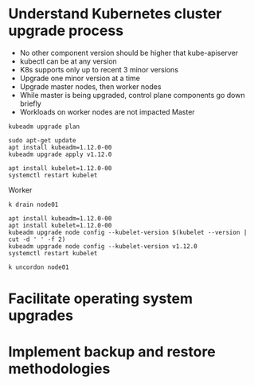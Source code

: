 # Understand Kubernetes cluster upgrade process
* No other component version should be higher that kube-apiserver
* kubectl can be at any version
* K8s supports only up to recent 3 minor versions
* Upgrade one minor version at a time
* Upgrade master nodes, then worker nodes
* While master is being upgraded, control plane components go down briefly
* Workloads on worker nodes are not impacted
Master
```
kubeadm upgrade plan
```
```
sudo apt-get update
apt install kubeadm=1.12.0-00
kubeadm upgrade apply v1.12.0
```
```
apt install kubelet=1.12.0-00
systemctl restart kubelet
```
Worker
```
k drain node01
```
```
apt install kubeadm=1.12.0-00
apt install kubelet=1.12.0-00
kubeadm upgrade node config --kubelet-version $(kubelet --version | cut -d ' ' -f 2)
kubeadm upgrade node config --kubelet-version v1.12.0
systemctl restart kubelet
```
```
k uncordon node01
```
# Facilitate operating system upgrades
# Implement backup and restore methodologies
